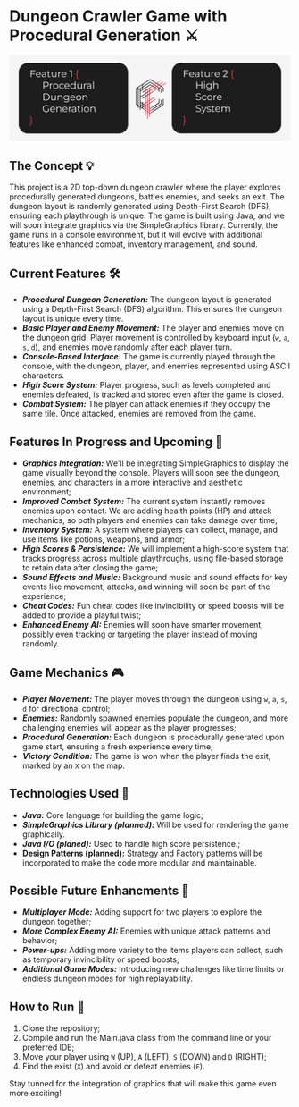 # Dungeon Crawler Game with Procedural Generation ⚔️

![Project Cover](https://raw.githubusercontent.com/coelhof12/dungeon_crawler_game/main/assets/images/Repo_Cover.jpg)

## The Concept 💡

This project is a 2D top-down dungeon crawler where the player explores procedurally generated dungeons, battles enemies, and seeks an exit. The dungeon layout is randomly generated using Depth-First Search (DFS), ensuring each playthrough is unique. The game is built using Java, and we will soon integrate graphics via the SimpleGraphics library. Currently, the game runs in a console environment, but it will evolve with additional features like enhanced combat, inventory management, and sound.

## Current Features 🛠️

- ***Procedural Dungeon Generation:*** The dungeon layout is generated using a Depth-First Search (DFS) algorithm. This ensures the dungeon layout is unique every time.
- ***Basic Player and Enemy Movement:*** The player and enemies move on the dungeon grid. Player movement is controlled by keyboard input (```w```, ```a```, ```s```, ```d```), and enemies move randomly after each player turn.
- ***Console-Based Interface:*** The game is currently played through the console, with the dungeon, player, and enemies represented using ASCII characters.
- ***High Score System:*** Player progress, such as levels completed and enemies defeated, is tracked and stored even after the game is closed.
- ***Combat System:*** The player can attack enemies if they occupy the same tile. Once attacked, enemies are removed from the game.

## Features In Progress and Upcoming 🚧

- ***Graphics Integration:*** We'll be integrating SimpleGraphics to display the game visually beyond the console. Players will soon see the dungeon, enemies, and characters in a more interactive and aesthetic environment;
- ***Improved Combat System:*** The current system instantly removes enemies upon contact. We are adding health points (HP) and attack mechanics, so both players and enemies can take damage over time;
- ***Inventory System:*** A system where players can collect, manage, and use items like potions, weapons, and armor;
- ***High Scores & Persistence:*** We will implement a high-score system that tracks progress across multiple playthroughs, using file-based storage to retain data after closing the game;
- ***Sound Effects and Music:*** Background music and sound effects for key events like movement, attacks, and winning will soon be part of the experience;
- ***Cheat Codes:*** Fun cheat codes like invincibility or speed boosts will be added to provide a playful twist;
- ***Enhanced Enemy AI:*** Enemies will soon have smarter movement, possibly even tracking or targeting the player instead of moving randomly.

## Game Mechanics 🎮

- ***Player Movement:*** The player moves through the dungeon using ```w```, ```a```, ```s```, ```d``` for directional control;
- ***Enemies:*** Randomly spawned enemies populate the dungeon, and more challenging enemies will appear as the player progresses;
- ***Procedural Generation:*** Each dungeon is procedurally generated upon game start, ensuring a fresh experience every time;
- ***Victory Condition:*** The game is won when the player finds the exit, marked by an ```X``` on the map.

## Technologies Used 🔧

- ***Java:*** Core language for building the game logic;
- ***SimpleGraphics Library (planned):*** Will be used for rendering the game graphically.
- ***Java I/O (planed):*** Used to handle high score persistence.;
- **Design Patterns (planned):** Strategy and Factory patterns will be incorporated to make the code more modular and maintainable.

## Possible Future Enhancments 🚀

- ***Multiplayer Mode:*** Adding support for two players to explore the dungeon together;
- ***More Complex Enemy AI:*** Enemies with unique attack patterns and behavior;
- ***Power-ups:*** Adding more variety to the items players can collect, such as temporary invincibility or speed boosts;
- ***Additional Game Modes:*** Introducing new challenges like time limits or endless dungeon modes for high replayability.

## How to Run 📝

1. Clone the repository;
2. Compile and run the Main.java class from the command line or your preferred IDE;
3. Move your player using ```W``` (UP), ```A``` (LEFT), ```S``` (DOWN) and ```D``` (RIGHT);
4. Find the exist (```X```) and avoid or defeat enemies (```E```).

Stay tunned for the integration of graphics that will make this game even more exciting!

